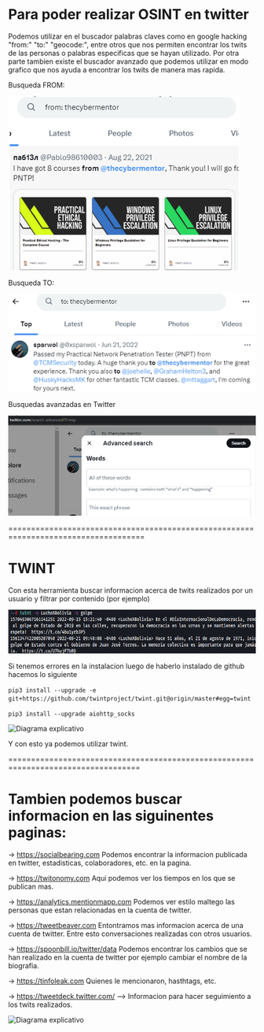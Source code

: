 Para poder realizar OSINT en twitter
==================================== 

Podemos utilizar en el buscador palabras claves como en google hacking
"from:" "to:" "geocode:", entre otros que nos permiten encontrar los twits de las personas o palabras especificas que se hayan utilizado.
Por otra parte tambien existe el buscador avanzado que podemos utilizar en modo grafico que nos ayuda a encontrar los twits de manera mas rapida.

Busqueda FROM:

![Diagrama explicativo](./imagen1.png)

Busqueda TO:

![Diagrama explicativo](./imagen2.png)

Busquedas avanzadas en Twitter

![Diagrama explicativo](./imagen3.png)

====================================================================================

TWINT
=====
Con esta herramienta buscar informacion acerca de twits realizados por un usuario y filtrar por contenido (por ejemplo)

![Diagrama explicativo](./imagen4.png)

Si tenemos errores en la instalacion luego de haberlo instalado de github hacemos lo siguiente
 
```pip3 install --upgrade -e git+https://github.com/twintproject/twint.git@origin/master#egg=twint```</pre>
 
```pip3 install --upgrade aiohttp_socks```

![Diagrama explicativo](./imagen5.png)

Y con esto ya podemos utilizar twint.

===================================================================================

Tambien podemos buscar informacion en las siguinentes paginas:
=============================================================

-> https://socialbearing.com Podemos encontrar la informacion publicada en twitter, estadisticas, colaboradores, etc. en la pagina.

-> https://twitonomy.com Aqui podemos ver los tiempos en los que se publican mas.

-> https://analytics.mentionmapp.com Podemos ver estilo maltego las personas que estan relacionadas en la cuenta de twitter.

-> https://tweetbeaver.com Entontramos mas informacion acerca de una cuenta de twitter. Entre esto conversaciones realizadas con otros usuarios.

-> https://spoonbill.io/twitter/data Podemos encontrar los cambios que se han realizado en la cuenta de twitter por ejemplo cambiar el nombre de la biografia.

-> https://tinfoleak.com Quienes le mencionaron, hasthtags, etc.

-> https://tweetdeck.twitter.com/ --> Informacion para hacer seguimiento a los twits realizados.

![Diagrama explicativo](./imagen6.png)


